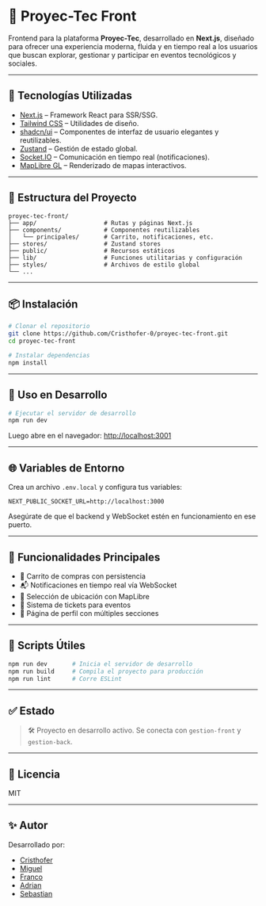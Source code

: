 # 🧪 Proyec-Tec Front

Frontend para la plataforma **Proyec-Tec**, desarrollado en **Next.js**, diseñado para ofrecer una experiencia moderna, fluida y en tiempo real a los usuarios que buscan explorar, gestionar y participar en eventos tecnológicos y sociales.

---

## 🚀 Tecnologías Utilizadas

- [Next.js](https://nextjs.org/) – Framework React para SSR/SSG.
- [Tailwind CSS](https://tailwindcss.com/) – Utilidades de diseño.
- [shadcn/ui](https://ui.shadcn.dev/) – Componentes de interfaz de usuario elegantes y reutilizables.
- [Zustand](https://zustand-demo.pmnd.rs/) – Gestión de estado global.
- [Socket.IO](https://socket.io/) – Comunicación en tiempo real (notificaciones).
- [MapLibre GL](https://maplibre.org/) – Renderizado de mapas interactivos.

---

## 📁 Estructura del Proyecto

```
proyec-tec-front/
├── app/                   # Rutas y páginas Next.js
├── components/            # Componentes reutilizables
│   └── principales/       # Carrito, notificaciones, etc.
├── stores/                # Zustand stores
├── public/                # Recursos estáticos
├── lib/                   # Funciones utilitarias y configuración
├── styles/                # Archivos de estilo global
└── ...
```

---

## 📦 Instalación

```bash
# Clonar el repositorio
git clone https://github.com/Cristhofer-0/proyec-tec-front.git
cd proyec-tec-front

# Instalar dependencias
npm install
```

---

## 🧪 Uso en Desarrollo

```bash
# Ejecutar el servidor de desarrollo
npm run dev
```

Luego abre en el navegador: [http://localhost:3001](http://localhost:3001)

---

## 🌐 Variables de Entorno

Crea un archivo `.env.local` y configura tus variables:

```env
NEXT_PUBLIC_SOCKET_URL=http://localhost:3000
```

Asegúrate de que el backend y WebSocket estén en funcionamiento en ese puerto.

---

## 🔔 Funcionalidades Principales

- 🛒 Carrito de compras con persistencia
- 📬 Notificaciones en tiempo real vía WebSocket
- 📍 Selección de ubicación con MapLibre
- 🎫 Sistema de tickets para eventos
- 🧾 Página de perfil con múltiples secciones

---

## 🧹 Scripts Útiles

```bash
npm run dev       # Inicia el servidor de desarrollo
npm run build     # Compila el proyecto para producción
npm run lint      # Corre ESLint
```

---

## ✅ Estado

> 🛠️ Proyecto en desarrollo activo. Se conecta con `gestion-front` y `gestion-back`.

---

## 📄 Licencia

MIT

---

## ✨ Autor

Desarrollado por:  
- [Cristhofer](https://github.com/Cristhofer-0)  
- [Miguel](https://github.com/sevenjpg8)  
- [Franco](https://github.com/LuisFr3)  
- [Adrian](https://github.com/SkipCodeBytes)  
- [Sebastian](https://github.com/sebaslade)
